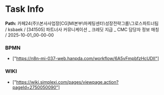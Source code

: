 # Task Info

**Path:** 카페24(주)\본사사업장\[CG]MI본부\마케팅센터\성장전략그룹\그로스파트너팀 / ksbaek / [341505] 파트너사 커뮤니케이션 _ 크레딧 지급 _ CMC 담당자 정보 매칭 / 2025-10-01_00-00-00

### BPMN
- ["https://n8n-mi-037-web.hanpda.com/workflow/6A5vFmpbfzHcUDII"]

### WIKI
- ["https://wiki.simplexi.com/pages/viewpage.action?pageId=2750050090"]

